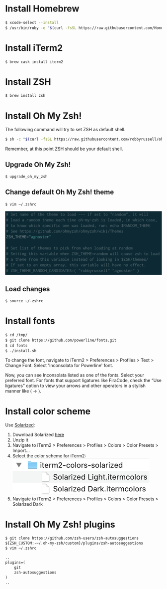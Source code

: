 # Install Homebrew
```sh
$ xcode-select --install
$ /usr/bin/ruby -e "$(curl -fsSL https://raw.githubusercontent.com/Homebrew/install/master/install)"
```

# Install iTerm2
```sh
$ brew cask install iterm2
```

# Install ZSH
```sh
$ brew install zsh
```

# Install Oh My Zsh!
The following command will try to set ZSH as default shell.
```sh
$ sh -c "$(curl -fsSL https://raw.githubusercontent.com/robbyrussell/oh-my-zsh/master/tools/install.sh)"
```
Remember, at this point ZSH should be your default shell.

## Upgrade Oh My Zsh!
```sh
$ upgrade_oh_my_zsh
```

## Change default Oh My Zsh! theme
```sh
$ vim ~/.zshrc
```
![Change theme](/iterm2/doc/changetheme.png)

## Load changes
```sh
$ source ~/.zshrc
```

# Install fonts
```sh
$ cd /tmp/
$ git clone https://github.com/powerline/fonts.git
$ cd fonts
$ ./install.sh
```
To change the font, navigate to iTerm2 > Preferences > Profiles > Text > Change
Font. Select 'Inconsolata for Powerline' font.

Now, you can see Inconsolata listed as one of the fonts. Select your preferred
font. For fonts that support ligatures like FiraCode, check the “Use ligatures”
option to view your arrows and other operators in a stylish manner like ( → ).

# Install color scheme
Use [Solarized](https://ethanschoonover.com/solarized/):
1. Download Solarized [here](http://ethanschoonover.com/solarized/files/solarized.zip)
2. Unzip it
3. Navigate to iTerm2 > Preferences > Profiles > Colors > Color Presets > Import...
4. Select the color scheme for iTerm2:
![Color scheme](/iterm2/doc/colorscheme.png)
5. Navigate to iTerm2 > Preferences > Profiles > Colors > Color Presets > Solarized Dark

# Install Oh My Zsh! plugins
```
$ git clone https://github.com/zsh-users/zsh-autosuggestions ${ZSH_CUSTOM:-~/.oh-my-zsh/custom}/plugins/zsh-autosuggestions
$ vim ~/.zshrc
```
```
..
plugins=(
    git
    zsh-autosuggestions
)
..
```
